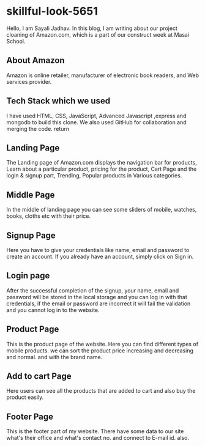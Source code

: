 
# skillful-look-5651

Hello, I am Sayali Jadhav. In this blog, I am writing about our project cloaning of Amazon.com, which is a part of our construct week at Masai School.


## About Amazon
Amazon is online retailer, manufacturer of electronic book readers, and Web services provider.
## Tech Stack which we used
 I have used HTML, CSS, JavaScript, Advanced Javascript ,express and mongodb to build this clone. We also used GitHub for collaboration and merging the code. return
## Landing Page
The Landing page of Amazon.com displays the navigation bar for products, Learn about a particular product, pricing for the product, Cart Page and the login & signup part, Trending, Popular products in Various categories.
## Middle Page
In the middle of landing page you can see some sliders of mobile, watches, books, cloths etc with their price.
## Signup Page
Here you have to give your credentials like name, email and password to create an account. If you already have an account, simply click on Sign in.
## Login page
After the successful completion of the signup, your name, email and password will be stored in the local storage and you can log in with that credentials, if the email or password are incorrect it will fail the validation and you cannot log in to the website.
## Product Page
This is the product page of the website. Here you can find different types of mobile products. we can sort the product price increasing and decreasing and normal. and with the brand name.
## Add to cart Page
Here users can see all the products that are added to cart and also buy the product easily.
## Footer Page
This is the footer part of my website. There have some data to our site what's their office and what's contact no. and connect to E-mail id. also.
